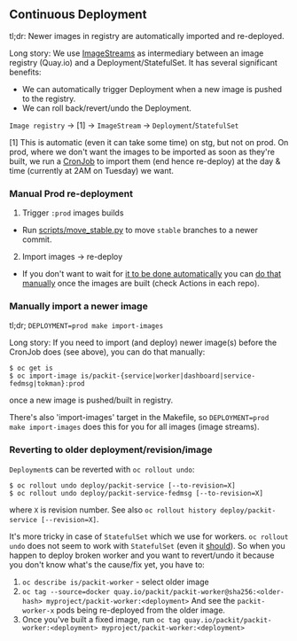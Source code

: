 ## Continuous Deployment

tl;dr: Newer images in registry are automatically imported and re-deployed.

Long story:
We use [ImageStreams](https://docs.openshift.com/container-platform/latest/openshift_images/image-streams-manage.html)
as intermediary between an image registry (Quay.io) and a Deployment/StatefulSet.
It has several significant benefits:

- We can automatically trigger Deployment when a new image is pushed to the registry.
- We can roll back/revert/undo the Deployment.

`Image registry` -> [1] -> `ImageStream` -> `Deployment`/`StatefulSet`

[1] This is automatic (even it can take some time) on stg, but not on prod.
On prod, where we don't want the images to
be imported as soon as they're built, we run a
[CronJob](https://github.com/packit/deployment/blob/main/cron-jobs/import-images/job-import-images.yaml)
to import them (end hence re-deploy) at the day & time (currently at 2AM on Tuesday) we want.

### Manual Prod re-deployment

1. Trigger `:prod` images builds

- Run [scripts/move_stable.py](../scripts/move_stable.py) to move `stable` branches to a newer commit.

2. Import images -> re-deploy

- If you don't want to wait for [it to be done automatically](#continuous-deployment) you can
  [do that manually](#manually-import-a-newer-image) once the images are built (check Actions in each repo).

### Manually import a newer image

tl;dr; `DEPLOYMENT=prod make import-images`

Long story:
If you need to import (and deploy) newer image(s) before the CronJob does
(see above), you can do that manually:

    $ oc get is
    $ oc import-image is/packit-{service|worker|dashboard|service-fedmsg|tokman}:prod

once a new image is pushed/built in registry.

There's also 'import-images' target in the Makefile, so `DEPLOYMENT=prod make import-images` does this for you for all images (image streams).

### Reverting to older deployment/revision/image

`Deployment`s can be reverted with `oc rollout undo`:

    $ oc rollout undo deploy/packit-service [--to-revision=X]
    $ oc rollout undo deploy/packit-service-fedmsg [--to-revision=X]

where `X` is revision number.
See also `oc rollout history deploy/packit-service [--revision=X]`.

It's more tricky in case of `StatefulSet` which we use for workers.
`oc rollout undo` does not seem to work with `StatefulSet`
(even it [should](https://github.com/kubernetes/kubernetes/pull/49674)).
So when you happen to deploy broken worker and you want to revert/undo it
because you don't know what's the cause/fix yet, you have to:

1. `oc describe is/packit-worker` - select older image
2. `oc tag --source=docker quay.io/packit/packit-worker@sha256:<older-hash> myproject/packit-worker:<deployment>`
   And see the `packit-worker-x` pods being re-deployed from the older image.
3. Once you've built a fixed image, run
   `oc tag quay.io/packit/packit-worker:<deployment> myproject/packit-worker:<deployment>`
